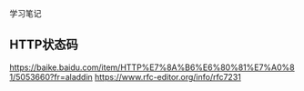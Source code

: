 学习笔记

## HTTP状态码
https://baike.baidu.com/item/HTTP%E7%8A%B6%E6%80%81%E7%A0%81/5053660?fr=aladdin
https://www.rfc-editor.org/info/rfc7231
